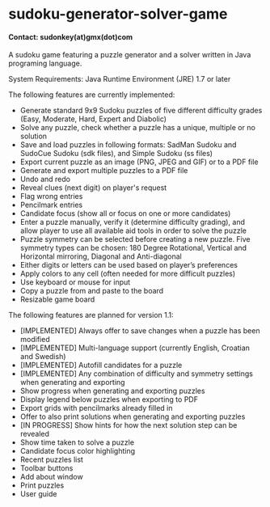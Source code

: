 sudoku-generator-solver-game
============================

#### Contact: sudonkey(at)gmx(dot)com

A sudoku game featuring a puzzle generator and a solver written in Java programing language.

System Requirements: Java Runtime Environment (JRE) 1.7 or later

The following features are currently implemented:

- Generate standard 9x9 Sudoku puzzles of five different difficulty grades (Easy, Moderate, Hard, Expert and Diabolic)
- Solve any puzzle, check whether a puzzle has a unique, multiple or no solution
- Save and load puzzles in following formats: SadMan Sudoku and SudoCue Sudoku (sdk files), and Simple Sudoku (ss files)
- Export current puzzle as an image (PNG, JPEG and GIF) or to a PDF file
- Generate and export multiple puzzles to a PDF file
- Undo and redo
- Reveal clues (next digit) on player's request
- Flag wrong entries
- Pencilmark entries
- Candidate focus (show all or focus on one or more candidates)
- Enter a puzzle manually, verify it (determine difficulty grading), and allow player to use all available aid tools in order to solve the puzzle
- Puzzle symmetry can be selected before creating a new puzzle. Five symmetry types can be chosen: 180 Degree Rotational, Vertical and Horizontal mirroring, Diagonal and Anti-diagonal
- Either digits or letters can be used based on player’s preferences
- Apply colors to any cell (often needed for more difficult puzzles)
- Use keyboard or mouse for input
- Copy a puzzle from and paste to the board
- Resizable game board

The following features are planned for version 1.1:

- [IMPLEMENTED] Always offer to save changes when a puzzle has been modified
- [IMPLEMENTED] Multi-language support (currently English, Croatian and Swedish)
- [IMPLEMENTED] Autofill candidates for a puzzle
- [IMPLEMENTED] Any combination of difficulty and symmetry settings when generating and exporting
- Show progress when generating and exporting puzzles
- Display legend below puzzles when exporting to PDF
- Export grids with pencilmarks already filled in
- Offer to also print solutions when generating and exporting puzzles
- [IN PROGRESS] Show hints for how the next solution step can be revealed
- Show time taken to solve a puzzle
- Candidate focus color highlighting
- Recent puzzles list
- Toolbar buttons
- Add about window
- Print puzzles
- User guide
